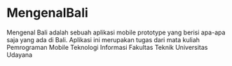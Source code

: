 # MengenalBali
Mengenal Bali adalah sebuah aplikasi mobile prototype yang berisi apa-apa saja yang ada di Bali. Aplikasi ini merupakan tugas dari mata kuliah Pemrograman Mobile Teknologi Informasi Fakultas Teknik Universitas Udayana

